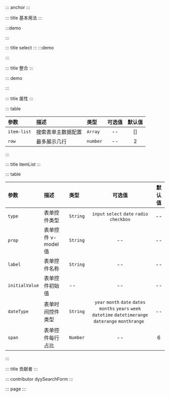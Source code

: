 ::: anchor
:::

::: title 基本用法
:::

:::demo

<template>
  <el-card shadow="never">
    <dyy-search-form
      :item-list="itemList1"
      :row="2"
      size="mini"
      label-width="100px"
      @handle-search="handleSearch">
    </dyy-search-form>
    </el-card>
</template>
<script>
  export default {
    data() {
      return {
        itemList1:[{type: "input", label: "输入框", prop: 'test', initialValue: null, placeholder: '请输入', span: 6},] 
      }
    }
  }
</script>

:::

::: title select
:::
:::demo

<template>
  <el-card shadow="never">
    <dyy-search-form
      :item-list="itemList2"
      :row="2"
      size="mini"
      label-width="100px"
      @handle-search="handleSearch">
    </dyy-search-form>
    </el-card>
</template>
<script>
  export default {
    data() {
      return {
        itemList2:[
          {
            type: "select", 
            label: "选择框",
            prop: 'test1', 
            options:[
              {label: '选择1', value: 'select1'},
              {label: '选择2', value: 'select2'},
            ], 
            initialValue: '',
            placeholder: '请选择',
            span: 6
          },
          {
            type: "select", 
            label: "多选择框",
            prop: 'test2', 
            options:[
              {label: '选择1', value: 'select1'},
              {label: '选择2', value: 'select2'},
              {label: '选择3', value: 'select3'},
              {label: '选择4', value: 'select4'},
            ], 
            initialValue: [],
            multiple: true,
            collapseTags: true,
            placeholder: '请选择',
            span: 6
          },
          {
            type: "select", 
            label: "远程加载",
            prop: 'test4', 
            options:[], 
            initialValue: [],
            multiple: true,
            collapseTags: true,
            filterable: true,
            remote: true,
            remoteMethod: (key) => this.remoteMethod1(key, 'test4'),
            isLoadMore: true,
            reserveKeyword: true,
            placeholder: '请选择',
            span: 6
          },
        ] 
      }
    },
    mounted() {
      this.remoteMethod1('', 'test4')
    },
    methods: {
    async remoteMethod1(key, prop) {
      const {list} = await this.getList({page: 1, size: 10});
      this.itemList2.forEach(item => {
        if(item.prop === prop) {
          item.options = list
        }
      })
    },
    }
  }
</script>

:::

::: title 整合
:::

::: demo

<template>
  <el-card shadow="never">
    <dyy-search-form
      :item-list="itemList"
      :row="2"
      size="mini"
      label-width="100px"
      @handle-search="handleSearch">
    </dyy-search-form>
  </el-card>
</template>
<script>
	export default {
    data() {
      return {
        itemList: [
          {type: "input", label: "输入框", prop: 'test', initialValue: null, placeholder: '请输入', span: 6},
          {
            type: "select", 
            label: "选择框",
            prop: 'test1', 
            options:[
              {label: '选择1', value: 'select1'},
              {label: '选择2', value: 'select2'},
            ], 
            initialValue: '',
            placeholder: '请选择',
            span: 6
          },
          {
            type: "select", 
            label: "多选择框",
            prop: 'test2', 
            options:[
              {label: '选择1', value: 'select1'},
              {label: '选择2', value: 'select2'},
              {label: '选择3', value: 'select3'},
              {label: '选择4', value: 'select4'},
            ], 
            initialValue: [],
            multiple: true,
            collapseTags: true,
            placeholder: '请选择',
            span: 6
          },
          {
            type: "select", 
            label: "远程加载",
            prop: 'test4', 
            options:[], 
            initialValue: [],
            multiple: true,
            collapseTags: true,
            filterable: true,
            remote: true,
            remoteMethod: (key) => this.remoteMethod(key, 'test4'),
            reserveKeyword: true,
            placeholder: '请选择',
            span: 6
          },
          {type: "date", label: "日期", dateType: 'date',prop: 'test5', initialValue: '', placeholder: '请输入', span: 6},
          {type: "date", label: "年份", dateType: 'year', prop: 'test6', initialValue: '', placeholder: '请输入', span: 6},
          {type: "date", label: "月份", dateType: 'month', prop: 'month', initialValue: '', placeholder: '请输入', span: 6},
          {type: "date", label: "多日期", dateType: 'dates', prop: 'dates', initialValue: [], placeholder: '请输入', span: 6},
          {type: "date", label: "多月份", dateType: 'months', prop: 'months', initialValue: [], placeholder: '请输入', span: 6},
          {type: "date", label: "多年份", dateType: 'years', prop: 'years', initialValue: [], placeholder: '请输入', span: 6},
          {type: "date", label: "周", dateType: 'week', prop: 'week', initialValue: '', placeholder: '请输入', span: 6},
          {type: "date", label: "时间", dateType: 'datetime', prop: 'datetime', initialValue: '', placeholder: '请输入', span: 6},
          {type: "date", label: "时间区间", dateType: 'datetimerange', prop: 'datetimerange', initialValue: '', placeholder: '请输入', span: 6},
          {type: "date", label: "日期区间", dateType: 'daterange', prop: 'daterange', initialValue: '', placeholder: '请输入', span: 6},
          {type: "date", label: "月份区间", dateType: 'monthrange', prop: 'monthrange', initialValue: '', placeholder: '请输入', span: 6},
          {type: "radio", label: "单选", prop: 'radio', initialValue: true, options: [{value: true, label: '是'}, {value: false, label: '否'}]},
          {type: "checkbox", label: "多选", prop: 'checkbox', initialValue: [], options: [{value: 'city1', label: '上海'}, {value: 'city2', label: '南京'}]},
          {type: "inputNumber", label: "数字", prop: 'inputNumber', initialValue: ''},
        ],
        queryForm: {
          size: 20,
          page: 1,
        },
      }
    },
    mounted() {
      this.$message.success('加载测试'); 
      this.getList({page:1, size:50}).then(res => {
        console.log(res);
      });
      this.remoteMethod('', 'test4')
    },
    methods: {
      handleSearch(data) {
        console.log(data);
      },
      async remoteMethod(key, prop) {
        const {list} = await this.getList(this.queryForm);
        this.itemList.forEach(item => {
          if(item.prop === prop) {
            item.options = list
          }
        })
      },
      getList({page, size}) {
        return new Promise((resolve) => {
          setTimeout(() => {
            resolve(this.$DUI.mock({
                  ['list|'+ size]: [
                    {
                      'id|+1': 1,
                      'value|+1': 1000* page,
                      'label':'@cname',
                    }
                  ],
                  page,
                  size,
                  total: page* size,
              }))
          }, 1000)
        })
      }
    }
}
</script>

:::

::: title 属性
:::

::: table

| 参数        | 描述               | 类型     | 可选值 | 默认值 |
| :---------- | :----------------- | :------- | :----: | :----: |
| `item-list` | 搜索表单主数据配置 | `Array`  |   --   |   []   |
| `row`       | 最多展示几行       | `number` |   --   |   2    |

:::

::: title itemList
:::

::: table

| 参数           | 描述                | 类型     |                                                   可选值                                                   | 默认值 |
| :------------- | :------------------ | :------- | :--------------------------------------------------------------------------------------------------------: | :----: |
| `type`         | 表单控件类型        | `String` |                                 `input` `select` `date` `radio` `checkbox`                                 |   --   |
| `prop`         | 表单控件 v-model 值 | `String` |                                                     --                                                     |   --   |
| `label`        | 表单控件名称        | `String` |                                                     --                                                     |   --   |
| `initialValue` | 表单控件初始值      | --       |                                                     --                                                     |   --   |
| `dateType`     | 表单时间控件类型    | `String` | `year` `month` `date` `dates` `months` `years` `week` `datetime` `datetimerange` `daterange` `monthrange ` |   --   |
| `span`         | 表单控件每行占比    | `Number` |                                                     --                                                     |   6    |

:::

::: title 贡献者
:::

::: contributor dyySearchForm
:::

::: page
:::
